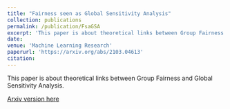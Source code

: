 ```yaml
---
title: "Fairness seen as Global Sensitivity Analysis"
collection: publications
permalink: /publication/FsaGSA
excerpt: 'This paper is about theoretical links between Group Fairness and Global Sensitivity Analysis.'
date: 
venue: 'Machine Learning Research'
paperurl: 'https://arxiv.org/abs/2103.04613'
citation: 
---
```

This paper is about theoretical links between Group Fairness and Global Sensitivity Analysis.

[Arxiv version here](https://arxiv.org/abs/2103.04613)

